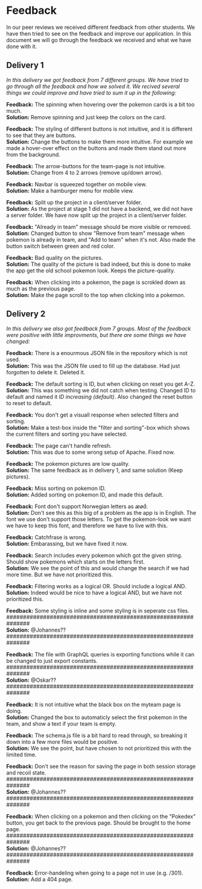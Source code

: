# Feedback

In our peer reviews we received different feedback from other students. We have then tried to see on the feedback and improve our application. In this document we will go through the feedback we received and what we have done with it.

## Delivery 1

_In this delivery we got feedback from 7 different groups. We have tried to go through all the feedback and how we solved it. We recived several things we could improve and have tried to sum it up in the following:_

**Feedback:** The spinning when hovering over the pokemon cards is a bit too much. <br>
**Solution:** Remove spinning and just keep the colors on the card.

**Feedback:** The styling of different buttons is not intuitive, and it is different to see that they are buttons.<br>
**Solution:** Change the buttons to make them more intuitive. For example we made a hover-over effect on the buttons and made them stand out more from the background.

**Feedback:** The arrow-buttons for the team-page is not intuitive.<br>
**Solution:** Change from 4 to 2 arrows (remove up/down arrow).

**Feedback:** Navbar is squeezed together on mobile view.<br>
**Solution:** Make a hamburger menu for mobile view.

**Feedback:** Split up the project in a client/server folder.<br>
**Solution:** As the project at stage 1 did not have a backend, we did not have a server folder. We have now split up the project in a client/server folder.

**Feedback:** "Already in team" message should be more visible or removed.<br>
**Solution:** Changed button to show "Remove from team" message when pokemon is already in team, and "Add to team" when it's not. Also made the button switch between green and red color.

**Feedback:** Bad quality on the pictures.<br>
**Solution:** The quality of the picture is bad indeed, but this is done to make the app get the old school pokemon look. Keeps the picture-quality.

**Feedback:** When clicking into a pokemon, the page is scrokled down as much as the previous page.<br>
**Solution:** Make the page scroll to the top when clicking into a pokemon.

## Delivery 2

_In this delivery we also got feedback from 7 groups. Most of the feedback were positive with little improvments, but there are some things we have changed:_

**Feedback:** There is a enourmous JSON file in the repository which is not used.<br>
**Solution:** This was the JSON file used to fill up the database. Had just forgotten to delete it. Deleted it.

**Feedback:** The default sorting is ID, but when clicking on reset you get A-Z.<br>
**Solution:** This was something we did not catch when testing. Changed ID to default and named it _ID increasing (default)_. Also changed the reset button to reset to default.

**Feedback:** You don't get a visuall response when selected filters and sorting.<br>
**Solution:** Make a test-box inside the "filter and sorting"-box which shows the current filters and sorting you have selected.

**Feedback:** The page can't handle refresh.<br>
**Solution:** This was due to some wrong setup of Apache. Fixed now.

**Feedback:** The pokemon pictures are low quality.<br>
**Solution:** The same feedback as in delivery 1, and same solution (Keep pictures).

**Feedback:** Miss sorting on pokemon ID.<br>
**Solution:** Added sorting on pokemon ID, and made this default.

**Feedback:** Font don't support Norwegian letters as _æøå_.<br>
**Solution:** Don't see this as this big of a problem as the app is in English. The font we use don't support those letters. To get the pokemon-look we want we have to keep this font, and therefore we have to live with this.

**Feedback:** Catchfrase is wrong.<br>
**Solution:** Embarassing, but we have fixed it now.

**Feedback:** Search includes every pokemon which got the given string. Should show pokemons which starts on the letters first.<br>
**Solution:** We see the point of this and would change the search if we had more time. But we have not prioritized this.

**Feedback:** Filtering works as a logical OR. Should include a logical AND.<br>
**Solution:** Indeed would be nice to have a logical AND, but we have not prioritized this.

**Feedback:** Some styling is inline and some styling is in seperate css files.<br>
###############################################################<br>
**Solution:** @Johannes??<br>
###############################################################

**Feedback:** The file with GraphQL queries is exporting functions while it can be changed to just export constants.<br>
###############################################################<br>
**Solution:** @Oskar??<br>
###############################################################

**Feedback:** It is not intuitive what the black box on the myteam page is doing.<br>
**Solution:** Changed the box to automaticly select the first pokemon in the team, and show a text if your team is empty.

**Feedback:** The schema.js file is a bit hard to read through, so breaking it down into a few more files would be positive.<br>
**Solution:** We see the point, but have chosen to not prioritized this with the limited time.

**Feedback:** Don't see the reason for saving the page in both session storage and recoil state.<br>
###############################################################<br>
**Solution:** @Johannes??<br>
###############################################################

**Feedback:** When clicking on a pokemon and then clicking on the "Pokedex" button, you get back to the previous page. Should be brought to the home page.<br>
###############################################################<br>
**Solution:** @Johannes??<br>
###############################################################

**Feedback:** Error-handeling when going to a page not in use (e.g. /301).<br>
**Solution:** Add a 404 page.
